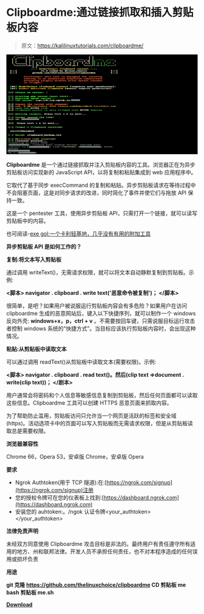 # Clipboardme:通过链接抓取和插入剪贴板内容

> 原文：<https://kalilinuxtutorials.com/clipboardme/>

[![Clipboardme : Grab & Inject Clipboard Content By Link](img//673c4b5a2bfec5707d76cd6a80a31bc0.png "Clipboardme : Grab & Inject Clipboard Content By Link")](https://1.bp.blogspot.com/-94x2DL7CuF0/Xr154pOldDI/AAAAAAAAGWA/xcKRWi2OXRkF1KA74DSMHIWgHTBMLqC6wCLcBGAsYHQ/s1600/Clipboardme%25281%2529.png)

**Clipboardme** 是一个通过链接抓取并注入剪贴板内容的工具。浏览器正在为异步剪贴板访问实现新的 JavaScript API，以将复制和粘贴集成到 web 应用程序中。

它取代了基于同步 execCommand 的复制和粘贴。异步剪贴板请求在等待过程中不会阻塞页面，这是对同步请求的改进，同时简化了事件并使它们与拖放 API 保持一致。

这是一个 pentester 工具，使用异步剪贴板 API，只需打开一个链接，就可以读写剪贴板中的内容。

也可阅读-[exe gol:一个卡利轻基地，几乎没有有用的附加工具](https://kalilinuxtutorials.com/exegol/)

**异步剪贴板 API 是如何工作的？**

**复制:将文本写入剪贴板**

通过调用 writeText()，无需请求权限，就可以将文本自动静默复制到剪贴板。示例:

**<脚本>
navigator . clipboard . write text('恶意命令被复制')；
</脚本>**

很简单，是吧？如果用户被说服运行剪贴板内容会有多危险？如果用户在访问 clipboardme 生成的恶意网站后，键入以下快捷序列，就可以制作一个 windows 反向外壳: **windows+x，p，ctrl + v** 。不需要按回车键，只需说服目标运行攻击者控制 windows 系统的“快捷方式”。当目标应该执行剪贴板内容时，会出现这种情况。

**粘贴:从剪贴板中读取文本**

可以通过调用 readText()从剪贴板中读取文本(需要权限)。示例:

**<脚本>
navigator . clipboard . read text()。然后(clip text =>document . write(clip text))；
</剧本>**

用户通常会将密码和个人信息等敏感信息复制到剪贴板，然后任何页面都可以读取这些信息。Clipboardme 工具可以创建 HTTPS 恶意页面来抓取内容。

为了帮助防止滥用，剪贴板访问只允许当一个网页是活跃的标签和安全域(https)。活动选项卡中的页面可以写入剪贴板而无需请求权限，但是从剪贴板读取总是需要权限。

**浏览器兼容性**

Chrome 66，Opera 53，安卓版 Chrome，安卓版 Opera

**要求**

*   Ngrok Authtoken(用于 TCP 隧道):在:[https://ngrok.com/signup](https://ngrok.com/signup)注册
*   您的授权令牌可在您的仪表板上找到:[https://dashboard.ngrok.com](https://dashboard.ngrok.com)
*   安装您的 auhtoken:。/ngok 认证令牌<your_authtoken></your_authtoken>

**法律免责声明**

未经双方同意使用 Clipboardme 攻击目标是非法的。最终用户有责任遵守所有适用的地方、州和联邦法律。开发人员不承担任何责任，也不对本程序造成的任何误用或损坏负责

**用途**

**git 克隆 https://github.com/thelinuxchoice/clipboardme
CD 剪贴板 me
bash 剪贴板 me.sh**

[**Download**](https://github.com/thelinuxchoice/clipboardme)